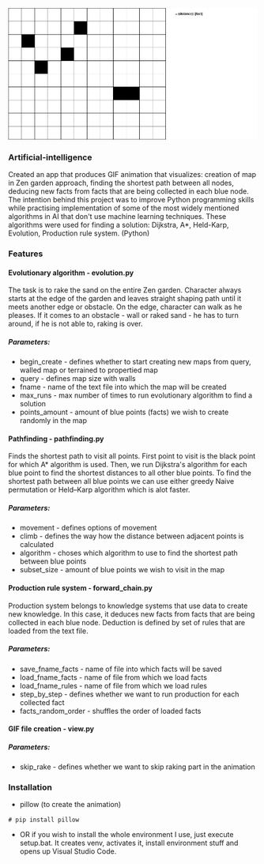<img src="https://github.com/FrizzLi/Artificial-Intelligence/blob/master/animation.gif"/>

### Artificial-intelligence
Created an app that produces GIF animation that visualizes: creation of map in Zen garden approach, finding the shortest path between all nodes, deducing new facts from facts that are being collected in each blue node. The intention behind this project was to improve Python programming skills while practising implementation of some of the most widely mentioned algorithms in AI that don't use machine learning techniques. These algorithms were used for finding a solution: Dijkstra, A*, Held-Karp, Evolution, Production rule system. (Python)  

### Features
#### Evolutionary algorithm - evolution.py
The task is to rake the sand on the entire Zen garden. Character always starts at the edge of the garden and leaves straight shaping path until it meets another edge or obstacle. On the edge, character can walk as he pleases. If it comes to an obstacle - wall or raked sand - he has to turn around, if he is not able to, raking is over.  

##### <b>Parameters:</b>
 - begin_create - defines whether to start creating new maps from query, walled map or terrained to propertied map
 - query - defines map size with walls
 - fname - name of the text file into which the map will be created
 - max_runs - max number of times to run evolutionary algorithm to find a solution
 - points_amount - amount of blue points (facts) we wish to create randomly in the map

#### Pathfinding - pathfinding.py
Finds the shortest path to visit all points. First point to visit is the black point for which A* algorithm is used. Then, we run Dijkstra's algorithm for each blue point to find the shortest distances to all other blue points. To find the shortest path between all blue points we can use either greedy Naive permutation or Held–Karp algorithm which is alot faster.

##### <b>Parameters:</b>
 - movement - defines options of movement
 - climb - defines the way how the distance between adjacent points is calculated
 - algorithm - choses which algorithm to use to find the shortest path between blue points
 - subset_size - amount of blue points we wish to visit in the map

#### Production rule system - forward_chain.py
Production system belongs to knowledge systems that use data to create new knowledge. In this case, it deduces new facts from facts that are being collected in each blue node. Deduction is defined by set of rules that are loaded from the text file.

##### <b>Parameters:</b>
 - save_fname_facts - name of file into which facts will be saved
 - load_fname_facts - name of file from which we load facts
 - load_fname_rules - name of file from which we load rules
 - step_by_step - defines whether we want to run production for each collected fact
 - facts_random_order - shuffles the order of loaded facts

#### GIF file creation - view.py
##### <b>Parameters:</b>
  - skip_rake - defines whether we want to skip raking part in the animation

### Installation
 - pillow (to create the animation)
```
# pip install pillow
```
 - OR if you wish to install the whole environment I use, just execute setup.bat. It creates venv, activates it, install environment stuff and opens up Visual Studio Code.


<!--- old description
((In progress) App in which the intention is to cover all fundamental functionalities and principles of Python. Serves me for learning and practising Python and algorithms.)
### Production rule system - forward_chain.py
Production system belongs to knowledge systems that use data to create new knowledge. Knowledge is not only expressing information about an object, but also links between objects, properties of selected problems and ways to ﬁnd solutions. Therefore, the knowledge system is in the simplest case a pair - program that can generally manipulate with knowledge and knowledge base that describes the problem and relationships that apply there.
-->
